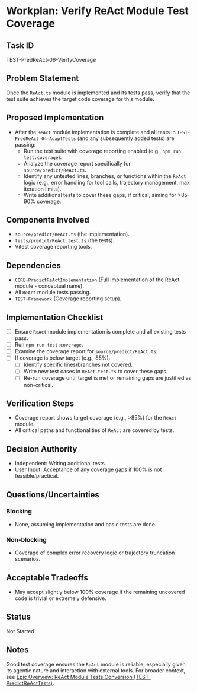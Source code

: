 # Workplan: Verify ReAct Module Test Coverage

## Task ID
TEST-PredReAct-06-VerifyCoverage

## Problem Statement
Once the `ReAct.ts` module is implemented and its tests pass, verify that the test suite achieves the target code coverage for this module.

## Proposed Implementation
- After the `ReAct` module implementation is complete and all tests in `TEST-PredReAct-04-AdaptTests` (and any subsequently added tests) are passing:
    - Run the test suite with coverage reporting enabled (e.g., `npm run test:coverage`).
    - Analyze the coverage report specifically for `source/predict/ReAct.ts`.
    - Identify any untested lines, branches, or functions within the `ReAct` logic (e.g., error handling for tool calls, trajectory management, max iteration limits).
    - Write additional tests to cover these gaps, if critical, aiming for >85-90% coverage.

## Components Involved
- `source/predict/ReAct.ts` (the implementation).
- `tests/predict/ReAct.test.ts` (the tests).
- Vitest coverage reporting tools.

## Dependencies
- `CORE-PredictReActImplementation` (Full implementation of the ReAct module - conceptual name).
- All `ReAct` module tests passing.
- `TEST-Framework` (Coverage reporting setup).

## Implementation Checklist
- [ ] Ensure `ReAct` module implementation is complete and all existing tests pass.
- [ ] Run `npm run test:coverage`.
- [ ] Examine the coverage report for `source/predict/ReAct.ts`.
- [ ] If coverage is below target (e.g., 85%):
    - [ ] Identify specific lines/branches not covered.
    - [ ] Write new test cases in `ReAct.test.ts` to cover these gaps.
    - [ ] Re-run coverage until target is met or remaining gaps are justified as non-critical.

## Verification Steps
- Coverage report shows target coverage (e.g., >85%) for the `ReAct` module.
- All critical paths and functionalities of `ReAct` are covered by tests.

## Decision Authority
- Independent: Writing additional tests.
- User Input: Acceptance of any coverage gaps if 100% is not feasible/practical.

## Questions/Uncertainties
### Blocking
- None, assuming implementation and basic tests are done.

### Non-blocking
- Coverage of complex error recovery logic or trajectory truncation scenarios.

## Acceptable Tradeoffs
- May accept slightly below 100% coverage if the remaining uncovered code is trivial or extremely defensive.

## Status
Not Started

## Notes
Good test coverage ensures the `ReAct` module is reliable, especially given its agentic nature and interaction with external tools.
For broader context, see [Epic Overview: ReAct Module Tests Conversion (TEST-PredictReActTests)](../../docs/planning/workplans/TEST-PredictReActTests.md).